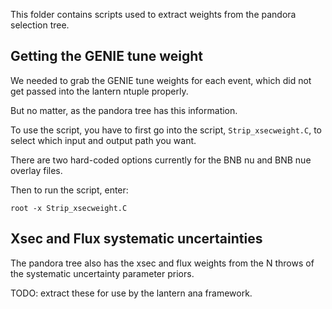 This folder contains scripts used to extract weights from the pandora selection tree.

## Getting the GENIE tune weight

We needed to grab the GENIE tune weights for each event, which did not get passed into the lantern ntuple properly.

But no matter, as the pandora tree has this information.

To use the script, you have to first go into the script, `Strip_xsecweight.C`, to select which input and output path you want.

There are two hard-coded options currently for the BNB nu and BNB nue overlay files.

Then to run the script, enter:

```
root -x Strip_xsecweight.C
```

## Xsec and Flux systematic uncertainties

The pandora tree also has the xsec and flux weights from the N throws of the systematic uncertainty parameter priors.

TODO: extract these for use by the lantern ana framework.

